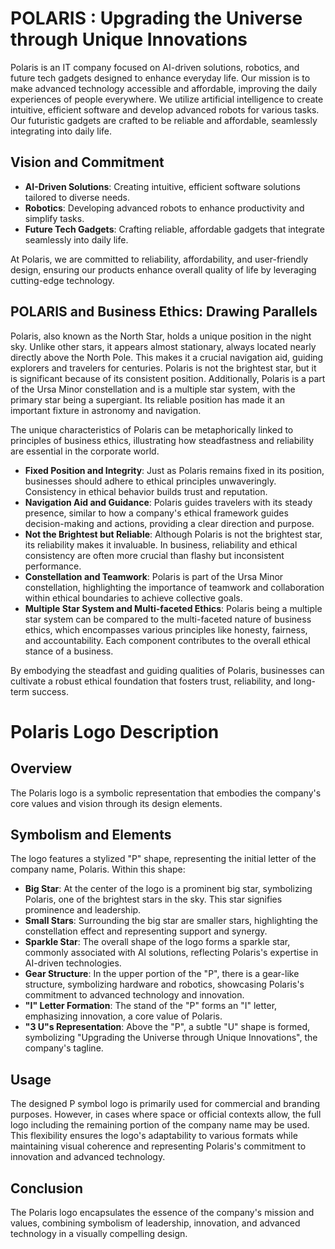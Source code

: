 # POLARIS : Upgrading the Universe through Unique Innovations

Polaris is an IT company focused on AI-driven solutions, robotics, and future tech gadgets designed to enhance everyday life. Our mission is to make advanced technology accessible and affordable, improving the daily experiences of people everywhere. We utilize artificial intelligence to create intuitive, efficient software and develop advanced robots for various tasks. Our futuristic gadgets are crafted to be reliable and affordable, seamlessly integrating into daily life.

## Vision and Commitment
- **AI-Driven Solutions**: Creating intuitive, efficient software solutions tailored to diverse needs.
- **Robotics**: Developing advanced robots to enhance productivity and simplify tasks.
- **Future Tech Gadgets**: Crafting reliable, affordable gadgets that integrate seamlessly into daily life.

At Polaris, we are committed to reliability, affordability, and user-friendly design, ensuring our products enhance overall quality of life by leveraging cutting-edge technology.


## POLARIS and Business Ethics: Drawing Parallels

Polaris, also known as the North Star, holds a unique position in the night sky. Unlike other stars, it appears almost stationary, always located nearly directly above the North Pole. This makes it a crucial navigation aid, guiding explorers and travelers for centuries. Polaris is not the brightest star, but it is significant because of its consistent position. Additionally, Polaris is a part of the Ursa Minor constellation and is a multiple star system, with the primary star being a supergiant. Its reliable position has made it an important fixture in astronomy and navigation.

The unique characteristics of Polaris can be metaphorically linked to principles of business ethics, illustrating how steadfastness and reliability are essential in the corporate world.

- **Fixed Position and Integrity**: Just as Polaris remains fixed in its position, businesses should adhere to ethical principles unwaveringly. Consistency in ethical behavior builds trust and reputation.
- **Navigation Aid and Guidance**: Polaris guides travelers with its steady presence, similar to how a company's ethical framework guides decision-making and actions, providing a clear direction and purpose.
- **Not the Brightest but Reliable**: Although Polaris is not the brightest star, its reliability makes it invaluable. In business, reliability and ethical consistency are often more crucial than flashy but inconsistent performance.
- **Constellation and Teamwork**: Polaris is part of the Ursa Minor constellation, highlighting the importance of teamwork and collaboration within ethical boundaries to achieve collective goals.
- **Multiple Star System and Multi-faceted Ethics**: Polaris being a multiple star system can be compared to the multi-faceted nature of business ethics, which encompasses various principles like honesty, fairness, and accountability. Each component contributes to the overall ethical stance of a business.

By embodying the steadfast and guiding qualities of Polaris, businesses can cultivate a robust ethical foundation that fosters trust, reliability, and long-term success.

# Polaris Logo Description

## Overview
The Polaris logo is a symbolic representation that embodies the company's core values and vision through its design elements.

## Symbolism and Elements
The logo features a stylized "P" shape, representing the initial letter of the company name, Polaris. Within this shape:
- **Big Star**: At the center of the logo is a prominent big star, symbolizing Polaris, one of the brightest stars in the sky. This star signifies prominence and leadership.
- **Small Stars**: Surrounding the big star are smaller stars, highlighting the constellation effect and representing support and synergy.
- **Sparkle Star**: The overall shape of the logo forms a sparkle star, commonly associated with AI solutions, reflecting Polaris's expertise in AI-driven technologies.
- **Gear Structure**: In the upper portion of the "P", there is a gear-like structure, symbolizing hardware and robotics, showcasing Polaris's commitment to advanced technology and innovation.
- **"I" Letter Formation**: The stand of the "P" forms an "I" letter, emphasizing innovation, a core value of Polaris.
- **"3 U"s Representation**: Above the "P", a subtle "U" shape is formed, symbolizing "Upgrading the Universe through Unique Innovations", the company's tagline.

## Usage
The designed P symbol logo is primarily used for commercial and branding purposes. However, in cases where space or official contexts allow, the full logo including the remaining portion of the company name may be used. This flexibility ensures the logo's adaptability to various formats while maintaining visual coherence and representing Polaris's commitment to innovation and advanced technology.
## Conclusion
The Polaris logo encapsulates the essence of the company's mission and values, combining symbolism of leadership, innovation, and advanced technology in a visually compelling design.

